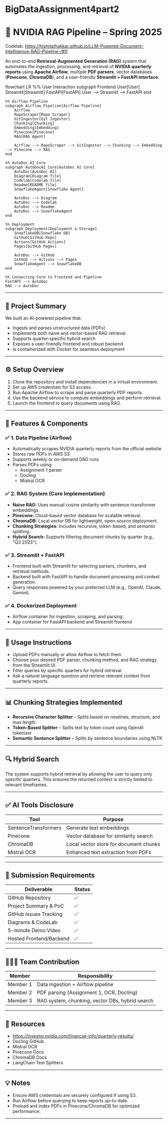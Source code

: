 # BigDataAssignment4part2

# 🧠 NVIDIA RAG Pipeline – Spring 2025

Codelab: https://hishitathakkar.github.io/LLM-Powered-Document-Intelligence-RAG-Pipeline-/#0

An end-to-end **Retrieval-Augmented Generation (RAG)** system that automates the ingestion, processing, and retrieval of **NVIDIA quarterly reports** using **Apache Airflow**, multiple **PDF parsers**, vector databases (**Pinecone**, **ChromaDB**), and a user-friendly **Streamlit + FastAPI interface**.



flowchart LR
    %% User Interaction
    subgraph Frontend
        User[User]
        Streamlit[Streamlit]
        FastAPI[FastAPI]
        User --> Streamlit --> FastAPI
    end

    %% Airflow Pipeline
    subgraph Airflow_Pipeline[Airflow Pipeline]
        Airflow
        RepoScraper[Repo Scraper]
        GitIngestor[Git Ingestor]
        Chunking[Chunking]
        Embedding[Embedding]
        Pinecone[Pinecone]
        RAG[RAG Agent]

        Airflow --> RepoScraper --> GitIngestor --> Chunking --> Embedding --> Pinecone --> RAG
    end

    %% AutoDoc AI Core
    subgraph AutoDocAI_Core[AutoDoc AI Core]
        AutoDoc[AutoDoc AI]
        Diagram[Diagram file]
        Codelab[Codelab file]
        Readme[README file]
        SnowflakeAgent[Snowflake Agent]

        AutoDoc --> Diagram
        AutoDoc --> Codelab
        AutoDoc --> Readme
        AutoDoc --> SnowflakeAgent
    end

    %% Deployment
    subgraph Deployment[Deployment & Storage]
        SnowflakeDB[Snowflake DB]
        GitHub[GitHub Repo]
        Actions[GitHub Actions]
        Pages[GitHub Pages]

        AutoDoc --> GitHub
        GitHub --> Actions --> Pages
        SnowflakeAgent --> SnowflakeDB
    end

    %% Connecting Core to Frontend and Pipeline
    FastAPI --> AutoDoc
    RAG --> AutoDoc

---

## 🚀 Project Summary

We built an AI-powered pipeline that:
- Ingests and parses unstructured data (PDFs)
- Implements both naive and vector-based RAG retrieval
- Supports quarter-specific hybrid search
- Exposes a user-friendly frontend and robust backend
- Is containerized with Docker for seamless deployment

---

## ⚙️ Setup Overview

1. Clone the repository and install dependencies in a virtual environment.
2. Set up AWS credentials for S3 access.
3. Run Apache Airflow to scrape and parse quarterly PDF reports.
4. Use the backend service to compute embeddings and perform retrieval.
5. Launch the frontend to query documents using RAG.

---

## 🧬 Features & Components

### ✅ 1. Data Pipeline (Airflow)
- Automatically scrapes NVIDIA quarterly reports from the official website
- Stores raw PDFs in AWS S3
- Supports weekly or on-demand DAG runs
- Parses PDFs using:
  - Assignment 1 parser
  - Docling
  - Mistral OCR

### ✅ 2. RAG System (Core Implementation)

- **Naive RAG:** Uses manual cosine similarity with sentence-transformer embeddings.
- **Pinecone:** Cloud-based vector database for scalable retrieval.
- **ChromaDB:** Local vector DB for lightweight, open-source deployment.
- **Chunking Strategies:** Includes recursive, token-based, and semantic splitting.
- **Hybrid Search:** Supports filtering document chunks by quarter (e.g., "Q3 2023").

### ✅ 3. Streamlit + FastAPI

- Frontend built with Streamlit for selecting parsers, chunkers, and retrieval methods.
- Backend built with FastAPI to handle document processing and context generation.
- Query responses powered by your preferred LLM (e.g., OpenAI, Claude, Gemini).

### ✅ 4. Dockerized Deployment

- Airflow container for ingestion, scraping, and parsing
- App container for FastAPI backend and Streamlit frontend

---

## 🔧 Usage Instructions

- Upload PDFs manually or allow Airflow to fetch them.
- Choose your desired PDF parser, chunking method, and RAG strategy from the Streamlit UI.
- Filter queries by specific quarters for hybrid retrieval.
- Ask a natural language question and retrieve relevant context from quarterly reports.

---

## 📊 Chunking Strategies Implemented

- **Recursive Character Splitter** – Splits based on newlines, structure, and max length
- **Token-Based Splitter** – Splits text by token count using OpenAI tokenizer
- **Semantic Sentence Splitter** – Splits by sentence boundaries using NLTK

---

## 🔍 Hybrid Search

The system supports hybrid retrieval by allowing the user to query only specific quarters. This ensures the returned context is strictly limited to relevant timeframes.

---

## ✅ AI Tools Disclosure

| Tool               | Purpose                                  |
|--------------------|-------------------------------------------|
| SentenceTransformers | Generate text embeddings                |
| Pinecone             | Vector database for similarity search   |
| ChromaDB             | Local vector store for document chunks  |
| Mistral OCR          | Enhanced text extraction from PDFs      |

---

## 🎥 Submission Requirements

| Deliverable               | Status |
|---------------------------|--------|
| GitHub Repository         | ✅     |
| Project Summary & PoC     | ✅     |
| GitHub Issues Tracking    | ✅     |
| Diagrams & CodeLab        | ✅     |
| 5-minute Demo Video       | ✅     |
| Hosted Frontend/Backend   | ✅     |

---

## 🧑‍🤝‍🧑 Team Contribution

| Member        | Responsibility                                |
|---------------|------------------------------------------------|
| Member 1      | Data ingestion + Airflow pipeline              |
| Member 2      | PDF parsing (Assignment 1, OCR, Docling)       |
| Member 3      | RAG system, chunking, vector DBs, hybrid search|

---

## 📘 Resources

- https://investor.nvidia.com/financial-info/quarterly-results/
- Docling GitHub
- Mistral OCR
- Pinecone Docs
- ChromaDB Docs
- LangChain Text Splitters

---

## 💡 Notes

- Ensure AWS credentials are securely configured if using S3.
- Run Airflow before querying to keep reports up-to-date.
- Preload and index PDFs in Pinecone/ChromaDB for optimized performance.

---


